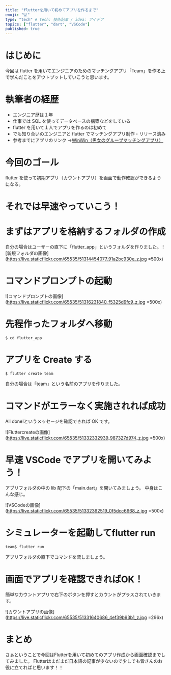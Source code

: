 ```yaml
---
title: "flutterを用いて初めてアプリを作るまで"
emoji: "💻"
type: "tech" # tech: 技術記事 / idea: アイデア
topics: ["flutter", "dart", "VSCode"]
published: true
---
```


# はじめに

今回は flutter を用いてエンジニアのためのマッチングアプリ「Team」を作る上で学んだことをアウトプットしていこうと思います。

# 執筆者の経歴

- エンジニア歴は１年
- 仕事では SQL を使ってデータベースの構築などをしている
- flutter を用いて１人でアプリを作るのは初めて
- でも知り合いのエンジニアと flutter でマッチングアプリ制作・リリース済み
- 参考までにアプリのリンク →[WinWin（男女のグループマッチングアプリ）](https://winwin-fukuoka.com/)

# 今回のゴール

flutter を使って初期アプリ（カウントアプリ）を画面で動作確認ができるようになる。

# それでは早速やっていこう！

# まずはアプリを格納するフォルダの作成

自分の場合はユーザーの直下に「flutter_app」というフォルダを作りました。
![新規フォルダの画像](https://live.staticflickr.com/65535/51314454077_91a2bc930e_z.jpg =500x)

# コマンドプロンプトの起動

![コマンドプロンプトの画像](https://live.staticflickr.com/65535/51316231840_f5325d9fc9_z.jpg =500x)

# 先程作ったフォルダへ移動

```dart: コマンドプロンプト
$ cd flutter_app
```

# アプリを Create する

```dart: コマンドプロンプト
$ flutter create team
```

自分の場合は「team」という名前のアプリを作りました。

# コマンドがエラーなく実施されれば成功

All done!というメッセージを確認できれば OK です。

![Fluttercreateの画像](https://live.staticflickr.com/65535/51332332939_987327d974_z.jpg =500x)

# 早速 VSCode でアプリを開いてみよう！

アプリフォルダの中の lib 配下の「main.dart」を開いてみましょう。
中身はこんな感じ。

![VSCodeの画像](https://live.staticflickr.com/65535/51332362519_0f5dcc6668_z.jpg =500x)

# シミュレーターを起動してflutter run

```dart: コマンドプロンプト(team)
team$ flutter run
```

アプリフォルダの直下でコマンドを流しましょう。

# 画面でアプリを確認できればOK！

簡単なカウントアプリで右下のボタンを押すとカウントがプラスされていきます。

![カウントアプリの画像](https://live.staticflickr.com/65535/51331640686_4ef39b93b1_z.jpg =296x)

# まとめ

さぁということで今回はFlutterを用いて初めてのアプリ作成から画面確認までしてみました。
Flutterはまだまだ日本語の記事が少ないので少しでも皆さんのお役に立てればと思います！！
